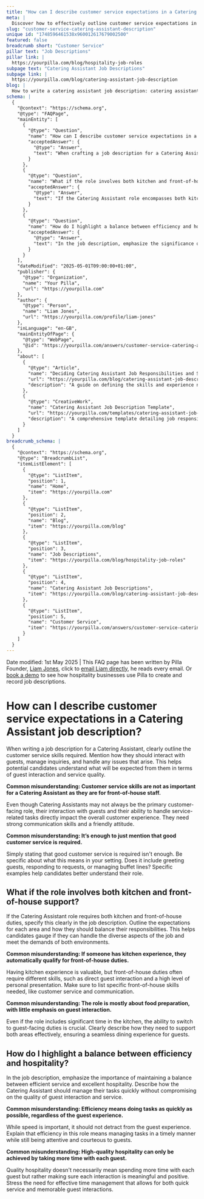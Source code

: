 ```yaml
---
title: "How can I describe customer service expectations in a Catering Assistant job description?"
meta: |
  Discover how to effectively outline customer service expectations in a Catering Assistant job description, ensuring candidates understand both kitchen and front-of-house roles.
slug: "customer-service-catering-assistant-description"
unique id: "1748596461538x960012617679002500"
featured: false
breadcrumb short: "Customer Service"
pillar text: "Job Descriptions"
pillar link: |
  https://yourpilla.com/blog/hospitality-job-roles
subpage text: "Catering Assistant Job Descriptions"
subpage link: |
  https://yourpilla.com/blog/catering-assistant-job-description
blog: |
  How to write a catering assistant job description: catering assistant job description template included.
schema: |
  {
    "@context": "https://schema.org",
    "@type": "FAQPage",
    "mainEntity": [
      {
        "@type": "Question",
        "name": "How can I describe customer service expectations in a Catering Assistant job description?",
        "acceptedAnswer": {
          "@type": "Answer",
          "text": "When crafting a job description for a Catering Assistant, clearly specify the required customer service skills. Explain how they should interact with guests, address inquiries, and resolve issues, which will help candidates understand the expectations for guest interaction and service quality. Specific examples of customer service actions, such as greeting guests and managing buffet lines, should also be included to give a clear picture of the role's requirements."
        }
      },
      {
        "@type": "Question",
        "name": "What if the role involves both kitchen and front-of-house support?",
        "acceptedAnswer": {
          "@type": "Answer",
          "text": "If the Catering Assistant role encompasses both kitchen duties and front-of-house responsibilities, the job description should clearly state this and delineate the expectations for each function. This helps candidates determine if they can fulfill the diverse requirements of the position and manage both aspects of the job effectively."
        }
      },
      {
        "@type": "Question",
        "name": "How do I highlight a balance between efficiency and hospitality?",
        "acceptedAnswer": {
          "@type": "Answer",
          "text": "In the job description, emphasize the significance of balancing efficient service with excellent hospitality. Describe how the Catering Assistant should execute their responsibilities swiftly without compromising the quality of guest interaction and service. This includes being attentive and courteous while managing tasks efficiently to ensure a memorable guest experience."
        }
      }
    ],
    "dateModified": "2025-05-01T09:00:00+01:00",
    "publisher": {
      "@type": "Organization",
      "name": "Your Pilla",
      "url": "https://yourpilla.com"
    },
    "author": {
      "@type": "Person",
      "name": "Liam Jones",
      "url": "https://yourpilla.com/profile/liam-jones"
    },
    "inLanguage": "en-GB",
    "mainEntityOfPage": {
      "@type": "WebPage",
      "@id": "https://yourpilla.com/answers/customer-service-catering-assistant-description"
    },
    "about": [
      {
        "@type": "Article",
        "name": "Deciding Catering Assistant Job Responsibilities and Skills",
        "url": "https://yourpilla.com/blog/catering-assistant-job-description",
        "description": "A guide on defining the skills and experience needed from a Catering Assistant, including insights for job description creation."
      },
      {
        "@type": "CreativeWork",
        "name": "Catering Assistant Job Description Template",
        "url": "https://yourpilla.com/templates/catering-assistant-job-description",
        "description": "A comprehensive template detailing job responsibilities and required skills for a Catering Assistant."
      }
    ]
  }
breadcrumb_schema: |
  {
    "@context": "https://schema.org",
    "@type": "BreadcrumbList",
    "itemListElement": [
      {
        "@type": "ListItem",
        "position": 1,
        "name": "Home",
        "item": "https://yourpilla.com"
      },
      {
        "@type": "ListItem",
        "position": 2,
        "name": "Blog",
        "item": "https://yourpilla.com/blog"
      },
      {
        "@type": "ListItem",
        "position": 3,
        "name": "Job Descriptions",
        "item": "https://yourpilla.com/blog/hospitality-job-roles"
      },
      {
        "@type": "ListItem",
        "position": 4,
        "name": "Catering Assistant Job Descriptions",
        "item": "https://yourpilla.com/blog/catering-assistant-job-description"
      },
      {
        "@type": "ListItem",
        "position": 5,
        "name": "Customer Service",
        "item": "https://yourpilla.com/answers/customer-service-catering-assistant-description"
      }
    ]
  }
---
```


Date modified: 1st May 2025 | This FAQ page has been written by Pilla Founder, [Liam Jones](https://yourpilla.com/profile/liam-jones), click to [email Liam directly](https://mailto:liam@yourpilla.com), he reads every email. Or [book a demo](https://calendly.com/pilla/demo) to see how hospitality businesses use Pilla to create and record job descriptions.

# How can I describe customer service expectations in a Catering Assistant job description?

When writing a job description for a Catering Assistant, clearly outline the customer service skills required. Mention how they should interact with guests, manage inquiries, and handle any issues that arise. This helps potential candidates understand what will be expected from them in terms of guest interaction and service quality.

**Common misunderstanding: Customer service skills are not as important for a Catering Assistant as they are for front-of-house staff.**

Even though Catering Assistants may not always be the primary customer-facing role, their interaction with guests and their ability to handle service-related tasks directly impact the overall customer experience. They need strong communication skills and a friendly attitude.

**Common misunderstanding: It’s enough to just mention that good customer service is required.**

Simply stating that good customer service is required isn't enough. Be specific about what this means in your setting. Does it include greeting guests, responding to requests, or managing buffet lines? Specific examples help candidates better understand their role.

## What if the role involves both kitchen and front-of-house support?

If the Catering Assistant role requires both kitchen and front-of-house duties, specify this clearly in the job description. Outline the expectations for each area and how they should balance their responsibilities. This helps candidates gauge if they can handle the diverse aspects of the job and meet the demands of both environments.

**Common misunderstanding: If someone has kitchen experience, they automatically qualify for front-of-house duties.**

Having kitchen experience is valuable, but front-of-house duties often require different skills, such as direct guest interaction and a high level of personal presentation. Make sure to list specific front-of-house skills needed, like customer service and communication.

**Common misunderstanding: The role is mostly about food preparation, with little emphasis on guest interaction.**

Even if the role includes significant time in the kitchen, the ability to switch to guest-facing duties is crucial. Clearly describe how they need to support both areas effectively, ensuring a seamless dining experience for guests.

## How do I highlight a balance between efficiency and hospitality?

In the job description, emphasize the importance of maintaining a balance between efficient service and excellent hospitality. Describe how the Catering Assistant should manage their tasks quickly without compromising on the quality of guest interaction and service.

**Common misunderstanding: Efficiency means doing tasks as quickly as possible, regardless of the guest experience.**

While speed is important, it should not detract from the guest experience. Explain that efficiency in this role means managing tasks in a timely manner while still being attentive and courteous to guests.

**Common misunderstanding: High-quality hospitality can only be achieved by taking more time with each guest.**

Quality hospitality doesn't necessarily mean spending more time with each guest but rather making sure each interaction is meaningful and positive. Stress the need for effective time management that allows for both quick service and memorable guest interactions.